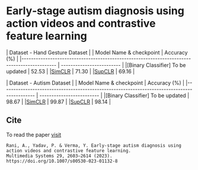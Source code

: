 # Early‑stage autism diagnosis using action videos and contrastive feature learning

<!--Link to pretrained models : We have released model checkpoints for all the compared method here. -->

|                                             Dataset - Hand Gesture Dataset                                              |
|                             Model Name & checkpoint                                         |         Accuracy (%)      |
|-------------------------------------------------------------------------------------------- | ------------------------- |
|[Binary Classifier] To be updated                                                            |            52.53          |
|[SimCLR](https://drive.google.com/file/d/1CE4gh3Ebs-W1sEZy0Z6O_0zSaePY88iM/view?usp=sharing) |            71.30          |
|[SupCLR](https://drive.google.com/file/d/1Kj2OtCNBCCQpdMqPEc2tIQrRrv_PdfVk/view?usp=sharing) |            69.16          |


|                                             Dataset - Autism Dataset                                                    |
|                             Model Name & checkpoint                                         |         Accuracy (%)      |
|-------------------------------------------------------------------------------------------- | ------------------------- |
|[Binary Classifier] To be updated                                                            |            98.67          |
|[SimCLR](https://drive.google.com/file/d/16262ooHgNqqksDVRGH2l1BGhgoVcckYU/view?usp=sharing) |            99.87          |
|[SupCLR](https://drive.google.com/file/d/1Pg6U72Vjnj6XHhG-4OhPzGk670_H8HVq/view?usp=sharing) |            98.14          |

## Cite
To read the paper [visit](https://rdcu.be/dteko)
```
Rani, A., Yadav, P. & Verma, Y. Early-stage autism diagnosis using action videos and contrastive feature learning.
Multimedia Systems 29, 2603–2614 (2023). https://doi.org/10.1007/s00530-023-01132-8

```



